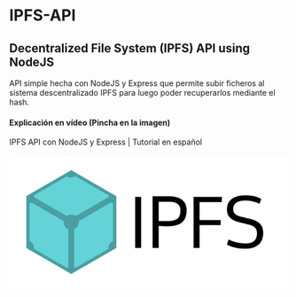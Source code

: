 # IPFS-API
## Decentralized File System (IPFS) API using NodeJS
API simple hecha con NodeJS y Express que permite subir ficheros al sistema descentralizado IPFS para luego poder recuperarlos mediante el hash.

#### Explicación en vídeo (Pincha en la imagen)
IPFS API con NodeJS y Express | Tutorial en español

[![alt IPFS API con NodeJS y Express | Tutorial en español](ipfs.png)](https://www.youtube.com/watch?v=pnCFYkeWy-w "IPFS API con NodeJS y Express | Tutorial en español")
